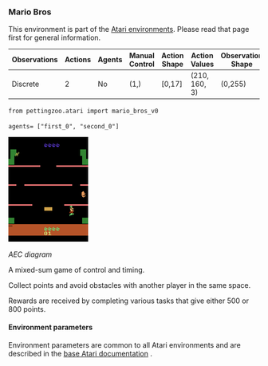 
### Mario Bros

This environment is part of the [Atari environments](../atari.md). Please read that page first for general information.

| Observations | Actions | Agents  | Manual Control | Action Shape | Action Values | Observation Shape | Observation Values | Num States |
|--------------|---------|---------|----------------|--------------|---------------|-------------------|--------------------|------------|
| Discrete  | 2 | No      | (1,)    | [0,17]         | (210, 160, 3)         | (0,255)            | ?          |

`from pettingzoo.atari import mario_bros_v0`

`agents= ["first_0", "second_0"]`

![mario_bros gif](atari_mario_bros.gif)

*AEC diagram*

A mixed-sum game of control and timing.

Collect points and avoid obstacles with another player in the same space.

Rewards are received by completing various tasks that give either 500 or 800 points.

#### Environment parameters

Environment parameters are common to all Atari environments and are described in the [base Atari documentation](../atari.md) .
